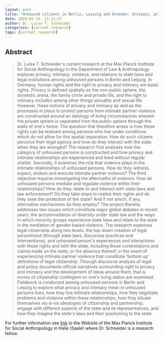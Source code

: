 ```yaml
---
layout: post
title: "Unhoused citizens in Berlin, Leipzig and Dresden: Intimacy, privacy and rights under state law."
date: 2019-01-23  11:11:27
author: Dr. Luisa T. Schneider
categories: [current research]
tags: [current research]
---
```

## Abstract
> Dr. Luisa T. Schneider's current research at the Max Planck Institute for Social Anthropology in the Department of Law & Anthropology explores privacy, intimacy, violence, and relations to state laws and legal institutions among unhoused persons in Berlin and Leipzig. In Germany, human rights and the right to privacy and intimacy are basic rights. Privacy is defined spatially as the non-public sphere, the domestic arena, the family circle and private life, and the right to intimacy includes among other things sexuality and sexual life. However, these notions of privacy and intimacy as well as the processes in place to protect persons from intimate partner violence are constructed around an ideology of living circumstances wherein the private sphere is separated from the public sphere through the walls of one's home. The question that therefore arises is how these rights can be realised among persons who live under conditions which do not allow for this spatial separation. How do such citizens perceive their legal agency and how do they interact with the state when they are wronged?
> The research first analyses how the category of unhoused persons is constructed and how privacy and intimate relationships are experienced and lived without regular shelter. Secondly, it examines the role that violence plays in the intimate relationships of unhoused persons. How do they witness, expect, endure and execute intimate partner violence? The third objective requires investigating the aftermaths of violence. How do unhoused persons mediate and regulate violence within their relationships? How do they relate to and interact with state laws and law enforcement? Do they take steps to realize their rights and do they seek the protection of the state? And if not which, if any, alternative mechanisms do they employ?
> The project thereby addresses two issues which constitute major global debates in recent years: the accommodation of diversity under state law and the ways in which minority groups experience state laws and relate to the state in the mediation of gender-based violence. The research examines legal citizenship along two levels: the top-down creation of legal personhood (through state laws, discursive practices and interventions); and unhoused person's experiences and interactions with these rights and with the state, including those contestations and claims made on the state, or the absence thereof, in the event of experiencing intimate partner violence that constitute 'bottom up' definitions of legal citizenship. Through discourse analysis of legal and policy documents official narratives surrounding right to privacy and intimacy and the development of ideas around them, that is norms of citizenship contingent on one's living status are examined. Fieldwork is conducted among unhoused persons in Berlin and Leipzig to explore what privacy and intimacy mean in unhoused persons lives, how they live intimate relationships, how they negotiate problems and violence within these relationships, how they situate themselves vis-à-vis ideologies of citizenship and partnership, engage with different aspects of the state and its representatives, and how they imagine the state's laws and their positioning to the state.



For further information see [link](https://www.eth.mpg.de/5064776/project) to the Website of the Max Planck Institute for Social Anthropology in Halle (Saale) where Dr. Schneider is a research fellow.

